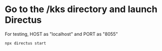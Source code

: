# Go to the /kks directory and launch Directus

For testing, HOST as "localhost" and PORT as "8055"

```
npx directus start
```